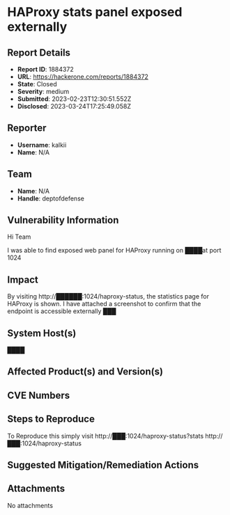 # HAProxy stats panel exposed externally

## Report Details
- **Report ID**: 1884372
- **URL**: https://hackerone.com/reports/1884372
- **State**: Closed
- **Severity**: medium
- **Submitted**: 2023-02-23T12:30:51.552Z
- **Disclosed**: 2023-03-24T17:25:49.058Z

## Reporter
- **Username**: kalkii
- **Name**: N/A

## Team
- **Name**: N/A
- **Handle**: deptofdefense

## Vulnerability Information
Hi Team

I was able to find exposed web panel for HAProxy running on ████at port 1024

## Impact

By visiting http://██████:1024/haproxy-status, the statistics page for HAProxy is shown. I have attached a screenshot to confirm that the endpoint is accessible externally
███

## System Host(s)
████

## Affected Product(s) and Version(s)


## CVE Numbers


## Steps to Reproduce
To Reproduce this simply visit 
http://███:1024/haproxy-status?stats
http://███:1024/haproxy-status

## Suggested Mitigation/Remediation Actions




## Attachments
No attachments

